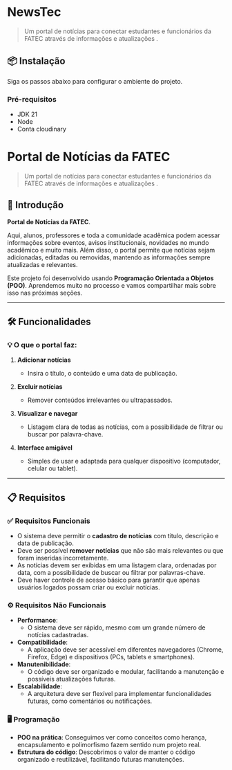 # NewsTec

>  Um portal de notícias para conectar estudantes e funcionários da FATEC através de informações e atualizações .  

## 📦 Instalação

Siga os passos abaixo para configurar o ambiente do projeto.

### Pré-requisitos

- JDK 21
- Node
- Conta cloudinary

# Portal de Notícias da FATEC  

> Um portal de notícias para conectar estudantes e funcionários da FATEC através de informações e atualizações .  

## 🌟 Introdução  

**Portal de Notícias da FATEC**.  

Aqui, alunos, professores e toda a comunidade acadêmica podem acessar informações sobre eventos, avisos institucionais, novidades no mundo acadêmico e muito mais. Além disso, o portal permite que notícias sejam adicionadas, editadas ou removidas, mantendo as informações sempre atualizadas e relevantes.  

Este projeto foi desenvolvido usando **Programação Orientada a Objetos (POO)**. Aprendemos muito no processo e vamos compartilhar mais sobre isso nas próximas seções.  

---

## 🛠️ Funcionalidades  

### 💡 O que o portal faz:  
1. **Adicionar notícias**  
   - Insira o título, o conteúdo e uma data de publicação.  

2. **Excluir notícias**  
   - Remover conteúdos irrelevantes ou ultrapassados.  

3. **Visualizar e navegar**  
   - Listagem clara de todas as notícias, com a possibilidade de filtrar ou buscar por palavra-chave.  

4. **Interface amigável**  
   - Simples de usar e adaptada para qualquer dispositivo (computador, celular ou tablet).  

---

## 📋 Requisitos  

### ✅ Requisitos Funcionais  
- O sistema deve permitir o **cadastro de notícias** com título, descrição e data de publicação.  
- Deve ser possível **remover notícias** que não são mais relevantes ou que foram inseridas incorretamente.  
- As notícias devem ser exibidas em uma listagem clara, ordenadas por data, com a possibilidade de buscar ou filtrar por palavras-chave.  
- Deve haver controle de acesso básico para garantir que apenas usuários logados possam criar ou excluir notícias.  

### ⚙️ Requisitos Não Funcionais  
- **Performance**:  
  - O sistema deve ser rápido, mesmo com um grande número de notícias cadastradas.  
- **Compatibilidade**:  
  - A aplicação deve ser acessível em diferentes navegadores (Chrome, Firefox, Edge) e dispositivos (PCs, tablets e smartphones).  
- **Manutenibilidade**:  
  - O código deve ser organizado e modular, facilitando a manutenção e possíveis atualizações futuras.  
- **Escalabilidade**:  
  - A arquitetura deve ser flexível para implementar funcionalidades futuras, como comentários ou notificações.  


### 🖥️ Programação 
- **POO na prática**: Conseguimos ver como conceitos como herança, encapsulamento e polimorfismo fazem sentido num projeto real.  
- **Estrutura do código**: Descobrimos o valor de manter o código organizado e reutilizável, facilitando futuras manutenções.  
